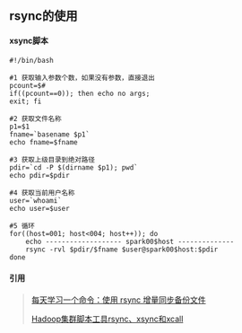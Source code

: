 ## rsync的使用

#### xsync脚本

```shell
#!/bin/bash

#1 获取输入参数个数，如果没有参数，直接退出
pcount=$#
if((pcount==0)); then echo no args;
exit; fi

#2 获取文件名称
p1=$1
fname=`basename $p1`
echo fname=$fname

#3 获取上级目录到绝对路径
pdir=`cd -P $(dirname $p1); pwd`
echo pdir=$pdir

#4 获取当前用户名称
user=`whoami`
echo user=$user

#5 循环
for((host=001; host<004; host++)); do
    echo ------------------- spark00$host --------------
    rsync -rvl $pdir/$fname $user@spark00$host:$pdir
done
```

#### 引用

> [每天学习一个命令：使用 rsync 增量同步备份文件](https://einverne.github.io/post/2017/07/rsync-introduction.html)
>
> [Hadoop集群脚本工具rsync、xsync和xcall](https://www.twblogs.net/a/5ca225cdbd9eee5b1a06c3d2/zh-cn)


